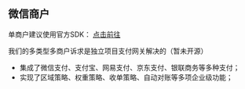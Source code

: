 ## 微信商户
单商户建议使用官方SDK：
[点击前往](https://github.com/wechatpay-apiv3/wechatpay-go)

我们的多类型多商户诉求是独立项目支付网关解决的（暂未开源）
- 集成了微信支付、支付宝、网易支付、京东支付、银联商务等多种支付；
- 实现了区域策略、权重策略、收单策略、自动对账等多项企业级功能；